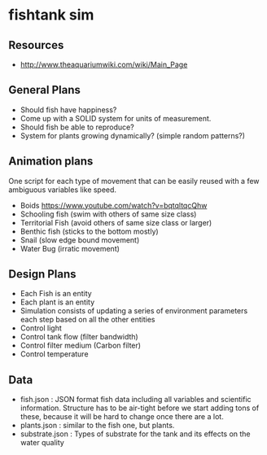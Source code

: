 # fishtank sim

## Resources
- http://www.theaquariumwiki.com/wiki/Main_Page


## General Plans
- Should fish have happiness?
- Come up with a SOLID system for units of measurement.
- Should fish be able to reproduce?
- System for plants growing dynamically? (simple random patterns?)

## Animation plans
One script for each type of movement that can be easily reused with a few ambiguous variables like speed.
- Boids https://www.youtube.com/watch?v=bqtqltqcQhw
- Schooling fish (swim with others of same size class)
- Territorial Fish (avoid others of same size class or larger)
- Benthic fish (sticks to the bottom mostly)
- Snail (slow edge bound movement)
- Water Bug (irratic movement)

## Design Plans
- Each Fish is an entity
- Each plant is an entity
- Simulation consists of updating a series of environment parameters each step based on all the other entities
- Control light
- Control tank flow (filter bandwidth)
- Control filter medium (Carbon filter)
- Control temperature

## Data
- fish.json : JSON format fish data including all variables and scientific information. Structure has to be air-tight before we start adding tons of these, because it will be hard to change once there are a lot.
- plants.json : similar to the fish one, but plants.
- substrate.json : Types of substrate for the tank and its effects on the water quality
